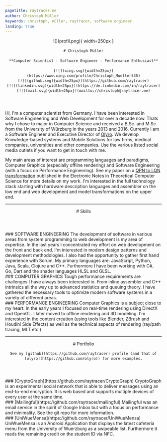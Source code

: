 ```yaml
---
pagetitle: raytracer.me
author: Christoph Müller
keywords: christoph, müller, raytracer, software engineer
landing: true
---
```


  <header>
    ![](profil.png){ width=250px }

    # Christoph Müller
    
    **Computer Scientist - Software Engineer - Performance Enthusiast**
    
    [![](xing.svg){width=25px}](https://www.xing.com/profile/Christoph_Mueller535)
    [![](github.svg){width=25px}](https://github.com/raytracer)
    [![](linkedin.svg){width=25px}](https://de.linkedin.com/in/raytracer)
    [![](mail.svg){width=25px}](mailto://christoph@raytracer.me)
  </header>

Hi, I'm a computer scientist from Germany. I have been interested in Software Engineering and Web Development for over a decade now. Thats why I chose to major in Computer Science and received a B.Sc. and M.Sc. from the University of Würzburg in the years 2013 and 2016. Currently I am a Software Engineer and Executive Director of [Olyro](https://olyro.de/). We develop Knowledge-based systems and Mobile Solutions for law firms, medical companies, universities and other companies. Use the various listed social media outlets if you want to get in touch with me.

My main areas of interest are programming languages and paradigms, Computer Graphics (especially offline rendering) and Software Engineering (with a focus on Performance Engineering). See my paper on a [QPN to LQN transformation](https://www.sciencedirect.com/science/article/pii/S157106611630069X) published in the Electronic Notes in Theoretical Computer Science for more details on my work. I'm interested in the full technology stack starting with hardware description languages and assembler on the low end and web development and model transformations on the upper end.

<hr>
<section>
  <header>
    #	Skills 
  </header>
 <aside>
   ### SOFTWARE ENGINEERING
   The development of software in various areas from system programming to web development is my area of expertise. In the last years I concentrated my effort on web development on the front and back end. I'm interested in modern design patterns and development methodologies. I also had the opportunity to gather first hand experience with Scrum. My primary languages are: JavaScript, Python, Java, Scala, Clojure and C++. Furthermore I have been working with C#, Go, Dart and the shader languages HLSL and GLSL.</aside>
 <aside>
   ### COMPUTER GRAPHICS
   Tough performance requirements are challenges I have always been interested in. From inline assembler and C++ intrinsics all the way up to advanced statistics and queuing theory. I have gathered the necessary tools to optimize modern software systems in a variety of different areas.</aside>
 <aside>
   ### PERFORMANCE ENGINEERING
   Computer Graphics is a subject close to my heart. In the early years I focused on real-time rendering using DirectX and OpenGL. I later moved to offline rendering and 3D modeling. I'm interested in the content creation (using tools like Blender, ZBrush and Houdini Side Effects) as well as the technical aspects of rendering (ray/path tracing, MLT etc.)</aside>
</section>

<hr>
<section>
  <header>
    #	Portfolio

    See my [github](https://github.com/raytracer) profile (and that of [olyro](https://github.com/olyro)) for more examples.

  </header>
 <aside>
   ### [CryptoGraph](https://github.com/raytracer/CryptoGraph)
   CryptoGraph is an experimental social network that is able to deliver messages using an end-to-end encryption. It is web based and supports multiple devices of every user at the same time.</aside>
 <aside>
   ### [Mailingful](https://github.com/raytracer/mailingful)
   Mailingful was an email service in the spirit of Google Inbox but with a focus on performance and minimality. See the git repo for more information.</aside>
 <aside>
   ### [UniWueMensa](https://github.com/raytracer/UniWueMensa)
   UniWueMensa is an Android Application that displays the latest cafeteria menu from the University of Wuerzburg as a swipeable list. Furthermore it reads the remaining credit on the student ID via NFC.</aside>
</section>
